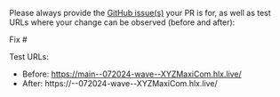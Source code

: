 Please always provide the [GitHub issue(s)](../issues) your PR is for, as well as test URLs where your change can be observed (before and after):

Fix #<gh-issue-id>

Test URLs:
- Before: https://main--072024-wave--XYZMaxiCom.hlx.live/
- After: https://<branch>--072024-wave--XYZMaxiCom.hlx.live/
